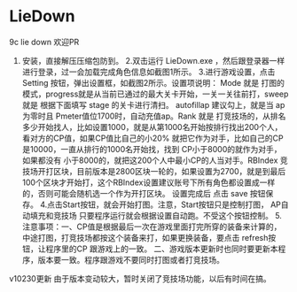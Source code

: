 # LieDown
9c lie down 欢迎PR
1. 安装，直接解压压缩包防到。
2.双击运行 LieDown.exe ，然后跟登录器一样进行登录，过一会加载完成角色信息如截图1所示。
3.进行游戏设置，点击Setting 按钮，弹出设置框，如截图2所示。设置项说明： Mode 就是 打图的模式，progress就是从当前已通过的最大关卡开始，一关一关往前打，sweep 就是 根据下面填写 stage 的关卡进行清扫。 autofillap 建议勾上，就是当 ap 为零时且 Pmeter值位1700时，自动充值ap。Rank 就是 打竞技场的，从排名多少开始找人，比如设置1000，就是从第1000名开始按排行找出200个人， 看对方的CP值，如果CP值比自己的小20% 就把它作为对手，比如自己的CP是10000，一直从排行的1000名开始找，找到 CP小于8000的就作为对手，如果都没有 小于8000的，就把这200个人中最小CP的人当对手。RBIndex 竞技场开打区块，目前版本是2800区块一轮的，如果设置为2700，就是到最后100个区块才开始打，这个RBIndex设置建议账号下所有角色都设置成一样的，否则可能会随机选一个作为开打区块。 设置完成后 点击 save 按钮保存。
4.点击Start按钮，就会开始打图。注意，Start按钮只是控制打图， AP自动填充和竞技场 只要程序运行就会根据设置自动跑。不受这个按钮控制。
5.注意事项：一、CP值是根据最后一次在游戏里面打完所穿的装备来计算的，中途打图，打竞技场都按这个装备来打，如果更换装备，要点击 refresh按钮，让程序里的CP 跟游戏上的一致。 二、游戏版本更新时也同时要更新本程序，版本要一致。程序跟游戏不要同时打图或者打竞技场。

v10230更新
由于版本变动较大，暂时关闭了竞技场功能，以后有时间在搞。
